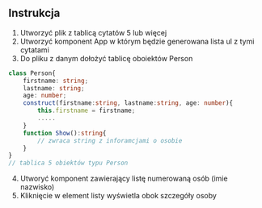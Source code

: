 ## Instrukcja
1. Utworzyć plik z tablicą cytatów 5 lub więcej
2. Utworzyć komponent App w którym będzie generowana lista ul z tymi cytatami
3. Do pliku z danym dołożyć tablicę oboiektów Person
```ts
class Person{
    firstname: string;
    lastname: string;
    age: number;
    construct(firstname:string, lastname:string, age: number){
        this.firstname = firstname;
        .....
    }
    function Show():string{
        // zwraca string z inforamcjami o osobie
    }
}
// tablica 5 obiektów typu Person
```
4. Utworyć komponent <Workers /> zawierający listę numerowaną osób (imie nazwisko)
5. Kliknięcie w element listy wyświetla obok szczegóły osoby